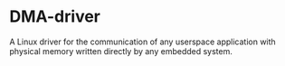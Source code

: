 # DMA-driver
 A Linux driver for the communication of any userspace application with physical memory written directly by any embedded system.
